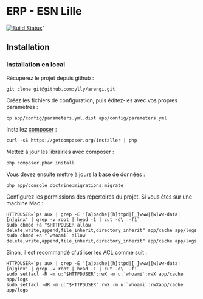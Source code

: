 # ERP - ESN Lille

[![Build Status](https://travis-ci.org/JeremieSamson/sf_erp_esn.svg?branch=master)](https://travis-ci.org/JeremieSamson/sf_erp_esn)"

## Installation

### Installation en local

Récupérez le projet depuis github :

```shell
git clone git@github.com:ylly/arengi.git
```
Créez les fichiers de configuration, puis éditez-les avec vos propres paramètres :

```shell
cp app/config/parameters.yml.dist app/config/parameters.yml
```

Installez [composer](https://getcomposer.org) :

```shell
curl -sS https://getcomposer.org/installer | php
```

Mettez à jour les librairies avec composer :

```shell
php composer.phar install
```

Vous devez ensuite mettre à jours la base de données :

```shell
php app/console doctrine:migrations:migrate
```

Configurez les permissions des répertoires du projet. Si vous êtes sur une machine Mac :

```shell
HTTPDUSER=`ps aux | grep -E '[a]pache|[h]ttpd|[_]www|[w]ww-data|[n]ginx' | grep -v root | head -1 | cut -d\  -f1`
sudo chmod +a "$HTTPDUSER allow delete,write,append,file_inherit,directory_inherit" app/cache app/logs 
sudo chmod +a "`whoami` allow delete,write,append,file_inherit,directory_inherit" app/cache app/logs 
```

Sinon, il est recommandé d'utiliser les ACL comme suit :

```shell
HTTPDUSER=`ps aux | grep -E '[a]pache|[h]ttpd|[_]www|[w]ww-data|[n]ginx' | grep -v root | head -1 | cut -d\  -f1`
sudo setfacl -R -m u:"$HTTPDUSER":rwX -m u:`whoami`:rwX app/cache app/logs
sudo setfacl -dR -m u:"$HTTPDUSER":rwX -m u:`whoami`:rwXapp/cache app/logs
```
